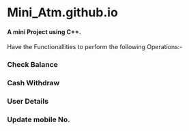 # Mini_Atm.github.io

<h4> A mini Project using C++. </h4>
<p> Have the Functionallities to perform the following Operations:- 
  <h3> Check Balance </h3>
  <h3> Cash Withdraw </h3>
  <h3> User Details </h3>
  <h3> Update mobile No. </h3>
  </p>
